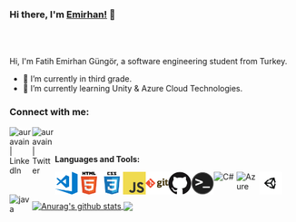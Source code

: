 ### Hi there, I'm [Emirhan!](https://fatihemirhangungor.github.io) 👋

<br />
<br />

Hi, I'm Fatih Emirhan Güngör, a software engineering student from Turkey.

- 🔭 I’m currently in third grade.
- 🌱 I’m currently learning Unity & Azure Cloud Technologies.


### Connect with me:

[<img src="https://edent.github.io/SuperTinyIcons/images/svg/linkedin.svg" align="left" alt="auravain | LinkedIn" width="40px" />](https://www.linkedin.com/in/fatihemirhangungor/)
[<img src="https://edent.github.io/SuperTinyIcons/images/svg/twitter.svg" align="left" alt="auravain | Twitter" width="40px" />](https://twitter.com/fatihangungor)

<br />
<br />


**Languages and Tools:**  

<img align="left" alt="Visual Studio Code" width="40px" src="https://raw.githubusercontent.com/github/explore/80688e429a7d4ef2fca1e82350fe8e3517d3494d/topics/visual-studio-code/visual-studio-code.png" />
<img align="left" alt="HTML5" width="40px" src="https://raw.githubusercontent.com/github/explore/80688e429a7d4ef2fca1e82350fe8e3517d3494d/topics/html/html.png" />
<img align="left" alt="CSS3" width="40px" src="https://raw.githubusercontent.com/github/explore/80688e429a7d4ef2fca1e82350fe8e3517d3494d/topics/css/css.png" />
<img align="left" alt="JavaScript" width="40px" src="https://raw.githubusercontent.com/github/explore/80688e429a7d4ef2fca1e82350fe8e3517d3494d/topics/javascript/javascript.png" />
<!--<img align="left" alt="React" width="40px" src="https://raw.githubusercontent.com/github/explore/80688e429a7d4ef2fca1e82350fe8e3517d3494d/topics/react/react.png" />
<img align="left" alt="Node.js" width="40px" src="https://raw.githubusercontent.com/github/explore/80688e429a7d4ef2fca1e82350fe8e3517d3494d/topics/nodejs/nodejs.png" />-->
<img align="left" alt="Git" width="40px" src="https://raw.githubusercontent.com/github/explore/80688e429a7d4ef2fca1e82350fe8e3517d3494d/topics/git/git.png" />
<img align="left" alt="GitHub" width="40px" src="https://raw.githubusercontent.com/github/explore/78df643247d429f6cc873026c0622819ad797942/topics/github/github.png" />
<img align="left" alt="Terminal" width="40px" src="https://raw.githubusercontent.com/github/explore/80688e429a7d4ef2fca1e82350fe8e3517d3494d/topics/terminal/terminal.png" />
<!--<img align="left" alt="C" width="40px" src="https://raw.githubusercontent.com/jmnote/z-icons/master/svg/c.svg" />-->
<img align="left" alt="C#" width="40px" src="https://raw.githubusercontent.com/jmnote/z-icons/master/svg/csharp.svg" />
<img align="left" alt="Azure" width="40px" src="https://github.com/benc-uk/icon-collection/blob/master/azure-docs/azure.svg" />
<img align="left" alt="Unity" width="40px" src="https://github.com/fatihemirhangungor/fatihemirhangungor/blob/main/unity-tab-circle-white.png" />
<img align="left" alt="java" width="40px" src="https://raw.githubusercontent.com/jmnote/z-icons/master/svg/java.svg" />
<br />  
<br></br>
  
<a href="https://github.com/fatihemirhangungor/github-readme-stats">
  <img align="center" src="https://github-readme-stats.vercel.app/api?username=fatihemirhangungor&show_icons=true&include_all_commits=true&theme=radical" alt="Anurag's github stats" />
</a>
<a href="https://github.com/fatihemirhangungor/github-readme-stats">
  <!-- Change the `github-readme-stats.anuraghazra1.vercel.app` to `github-readme-stats.vercel.app`  -->
  <img align="center" src="https://github-readme-stats.vercel.app/api/top-langs/?username=fatihemirhangungor&layout=compact&theme=radical" />
</a>


